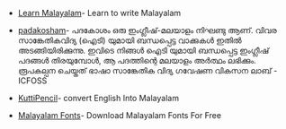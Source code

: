 - [Learn Malayalam](https://learn.smc.org.in/)- Learn to write Malayalam

-  [padakosham](https://padakosham.icfoss.org/)- പദകോശം ഒരു ഇംഗ്ലീഷ്-മലയാളം നിഘണ്ടു ആണ്. വിവര സാങ്കേതികവിദ്യ (ഐടി) യുമായി ബന്ധപ്പെട്ട വാക്കുകൾ ഇതിൽ     അടങ്ങിയിരിക്കുന്നു. ഇവിടെ നിങ്ങൾ ഐടി യുമായി ബന്ധപ്പെട്ട ഇംഗ്ലീഷ് പദങ്ങൾ തിരയുമ്പോൾ, ആ പദത്തിന്റെ മലയാളം അർത്ഥം ലഭിക്കും.
  രൂപകല്പന ചെയ്തത് ഭാഷാ സാങ്കേതിക വിദ്യ ഗവേഷണ വികസന ലാബ്  -ICFOSS
  
  - [KuttiPencil](https://kuttipencil.in/google/)- convert English Into Malayalam 

  - [Malayalam Fonts](https://smc.org.in/fonts/)- Download Malayalam Fonts For Free
